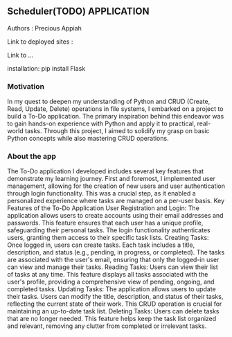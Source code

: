 ## Scheduler(TODO) APPLICATION 

Authors : Precious Appiah

Link to deployed sites :

Link to ...

installation: pip install Flask 


### Motivation
In my quest to deepen my understanding of Python and CRUD (Create, Read, Update, Delete) operations in file systems, I embarked on a project to build a To-Do application. The primary inspiration behind this endeavor was to gain hands-on experience with Python and apply it to practical, real-world tasks. Through this project, I aimed to solidify my grasp on basic Python concepts while also mastering CRUD operations.

### About the app
The To-Do application I developed includes several key features that demonstrate my learning journey. First and foremost, I implemented user management, allowing for the creation of new users and user authentication through login functionality. This was a crucial step, as it enabled a personalized experience where tasks are managed on a per-user basis.
Key Features of the To-Do Application
User Registration and Login: The application allows users to create accounts using their email addresses and passwords. This feature ensures that each user has a unique profile, safeguarding their personal tasks. The login functionality authenticates users, granting them access to their specific task lists.
Creating Tasks: Once logged in, users can create tasks. Each task includes a title, description, and status (e.g., pending, in progress, or completed). The tasks are associated with the user's email, ensuring that only the logged-in user can view and manage their tasks.
Reading Tasks: Users can view their list of tasks at any time. This feature displays all tasks associated with the user's profile, providing a comprehensive view of pending, ongoing, and completed tasks.
Updating Tasks: The application allows users to update their tasks. Users can modify the title, description, and status of their tasks, reflecting the current state of their work. This CRUD operation is crucial for maintaining an up-to-date task list.
Deleting Tasks: Users can delete tasks that are no longer needed. This feature helps keep the task list organized and relevant, removing any clutter from completed or irrelevant tasks.

